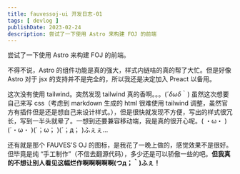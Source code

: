 ```yaml
---
title: fauvessoj-ui 开发日志-01
tags: [ devlog ]
publishDate: 2023-02-24
description: 尝试了一下使用 Astro 来构建 FOJ 的前端
---
```


尝试了一下使用 Astro 来构建 FOJ 的前端。

不得不说，Astro 的组件功能是真的强大，样式内链啥的真的帮了大忙。但是好像 Astro 对于 jsx 的支持并不是完全的，所以我还是决定加入 Preact 以备用。

这次没有使用 tailwind。突然发现 tailwind 真的香啊。。。(´*δωδ*｀)
虽然这次想要自己来写 css（考虑到 markdown 生成的 html 很难使用 tailwind 调整，虽然官方有插件但是还是想自己来设计样式。），但是很快就发现不方便，写出的样式很冗长，写到一半头就晕了。一想到还要兼容移动端，我是真的很开心呢。( ・ω・ )(´・ω・ )(´；ω； )(´；д； )ふぇぇ…

还有就是那个 FAUVES'S OJ 的图标，是我花了一晚上做的，感觉效果不是很好。但毕竟是纯 “手工制作”（不信去翻源代码），多少还是可以骄傲一些的吧。**但我真的不想让别人看见这幅烂作啊啊啊啊啊(つд；｀)ふぇ！**
